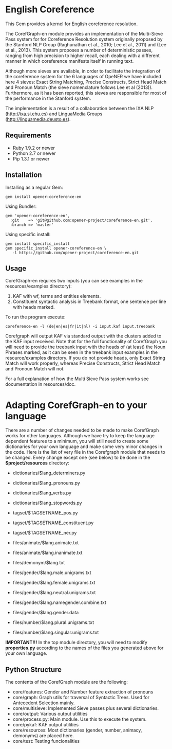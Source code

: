 # English Coreference

This Gem provides a kernel for English coreference resolution.

The CorefGraph-en module provides an implementation of the Multi-Sieve Pass
system for for Coreference Resolution system originally proposed by the
Stanford NLP Group (Raghunathan et al., 2010; Lee et al., 2011) and (Lee et
al., 2013).  This system proposes a number of deterministic passes, ranging
from high precision to higher recall, each dealing with a different manner in
which coreference manifests itself in running text.

Although more sieves are available, in order to facilitate the integration of
the coreference system for the 6 languages of OpeNER we have included here 4
sieves: Exact String Matching, Precise Constructs, Strict Head Match and
Pronoun Match (the sieve nomenclature follows Lee et al (2013)). Furthermore,
as it has been reported, this sieves are responsible for most of the
performance in the Stanford system.

The implementation is a result of a collaboration between the IXA NLP
(http://ixa.si.ehu.es) and LinguaMedia Groups (http://linguamedia.deusto.es).

## Requirements

* Ruby 1.9.2 or newer
* Python 2.7 or newer
* Pip 1.3.1 or newer

## Installation

Installing as a regular Gem:

    gem install opener-coreference-en

Using Bundler:

    gem 'opener-coreference-en',
      :git    => 'git@github.com:opener-project/coreference-en.git',
      :branch => 'master'

Using specific install:

    gem install specific_install
    gem specific_install opener-coreference-en \
       -l https://github.com/opener-project/coreference-en.git

## Usage

CorefGraph-en requires two inputs (you can see examples in the
resources/examples directory):

1. KAF with wf, terms and entities elements.
2. Constituent syntactic analysis in Treebank format, one sentence per line
   with heads marked.

To run the program execute:

    coreference-en -l (de|en|es|fr|it|nl) -i input.kaf input.treebank

Corefgraph will output KAF via standard output with the <coreference> clusters
added to the KAF input received. Note that for the full functionality of
CorefGraph you will need to provide the treebank input with the heads of (at
least) the Noun Phrases marked, as it can be seen in the treebank input
examples in the resource/examples directory. If you do not provide heads, only
Exact String Match will work properly, whereas Precise Constructs, Strict Head
Match and Pronoun Match will not.

For a full explanation of how the Multi Sieve Pass system works see
documentation in resources/doc.

# Adapting CorefGraph-en to your language

There are a number of changes needed to be made to make CorefGraph works for
other languages. Although we have try to keep the language dependent features
to a minimum, you will still need to create some dictionaries for your own
language and make some very minor changes in the code. Here is the list of very
file in the Corefgraph module that needs to be changed.  Every change except
one (see below) to be done in the **$project/resources** directory:

* dictionaries/$lang\_determiners.py
* dictionaries/$lang\_pronouns.py
* dictionaries/$lang\_verbs.py
* dictionaries/$lang\_stopwords.py

* tagset/$TAGSETNAME\_pos.py
* tagset/$TAGSETNAME\_constituent.py
* tagset/$TAGSETNAME\_ner.py

* files/animate/$lang.animate.txt
* files/animate/$lang.inanimate.txt

* files/demonym/$lang.txt

* files/gender/$lang.male.unigrams.txt
* files/gender/$lang.female.unigrams.txt
* files/gender/$lang.neutral.unigrams.txt
* files/gender/$lang.namegender.combine.txt
* files/gender/$lang.gender.data

* files/number/$lang.plural.unigrams.txt
* files/number/$lang.singular.unigrams.txt

**IMPORTANT!!!** In the top module directory, you will need to modify
**properties.py** according to the names of the files you generated above for
your own language.

## Python Structure

The contents of the CorefGraph module are the following:

* core/features: Gender and Number feature extraction of pronouns
* core/graph: Graph utils for traversal of Syntactic Trees. Used for Antecedent
  Selection mainly.
* core/multisieve: Implemented Sieve passes plus several dictionaries.
* core/output: Various output utilities
* core/process.py: Main module. Use this to execute the system.
* core/pykaf: KAF output utilities
* core/resources: Most dictionaries (gender, number, animacy, demonyms) are
  placed here.
* core/test: Testing funcionalities
